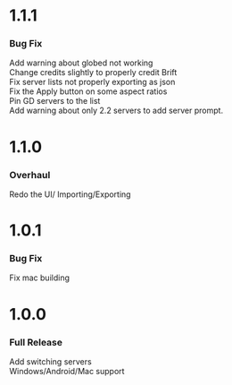 # 1.1.1
### Bug Fix
Add warning about globed not working\
Change credits slightly to properly credit Brift\
Fix server lists not properly exporting as json\
Fix the Apply button on some aspect ratios\
Pin GD servers to the list\
Add warning about only 2.2 servers to add server prompt.
# 1.1.0
### Overhaul
Redo the UI/
Importing/Exporting
# 1.0.1
### Bug Fix
Fix mac building
# 1.0.0
### Full Release
Add switching servers\
Windows/Android/Mac support